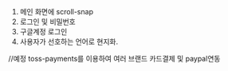 1. 메인 화면에 scroll-snap
2. 로그인 및 비밀번호
3. 구글계정 로그인
4. 사용자가 선호하는 언어로 현지화.

//예정
toss-payments를 이용하여 여러 브랜드 카드결제 및 paypal연동

